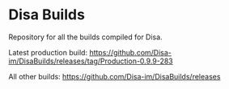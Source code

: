 # Disa Builds

Repository for all the builds compiled for Disa.

Latest production build: https://github.com/Disa-im/DisaBuilds/releases/tag/Production-0.9.9-283

All other builds: https://github.com/Disa-im/DisaBuilds/releases
